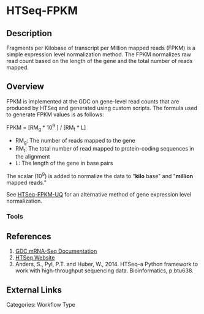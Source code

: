 # HTSeq-FPKM #
## Description ##

Fragments per Kilobase of transcript per Million mapped reads (FPKM) is a simple expression level normalization method. The FPKM normalizes raw read count based on the length of the gene and the total number of reads mapped.  

## Overview ##

FPKM is implemented at the GDC on gene-level read counts that are produced by HTSeq and generated using custom scripts. The formula used to generate FPKM values is as follows:

FPKM = [RM<sub>g</sub> * 10<sup>9</sup> ] / [RM<sub>t</sub> * L]

* RM<sub>g</sub>: The number of reads mapped to the gene
* RM<sub>t</sub>: The total number of read mapped to protein-coding sequences in the alignment
* L: The length of the gene in base pairs

The scalar (10<sup>9</sup>) is added to normalize the data to "__kilo__ base" and "__million__ mapped reads."

See [HTSeq-FPKM-UQ](LINK) for an alternative method of gene expression level normalization.

### Tools ###
## References ##
1. [GDC mRNA-Seq Documentation](https://docs.gdc.cancer.gov/Data/Bioinformatics_Pipelines/Expression_mRNA_Pipeline/)
2. [HTSeq Website](http://www-huber.embl.de/users/anders/HTSeq/doc/overview.html)
3. Anders, S., Pyl, P.T. and Huber, W., 2014. HTSeq–a Python framework to work with high-throughput sequencing data. Bioinformatics, p.btu638.


## External Links ##

Categories: Workflow Type
